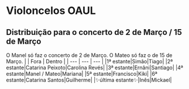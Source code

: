 # Violoncelos OAUL
## Distribuição para o concerto de 2 de Março / 15 de Março
O Manel só faz o concerto de 2 de Março. O Mateo só faz o de 15 de Março.
|     | Fora | Dentro |
| --- | --- | --- |
|1ª estante|Simão|Tiago|
|2ª estante|Catarina Peixoto|Carolina Revés|
|3ª estante|Ernâni|Santiago|
|4ª estante|Manel / Mateo|Mariana|
|5ª estante|Francisco|Kiki|
|6ª estante|Catarina Santos|Guilherme|
|✨última estante✨|Inês|Mickael|
